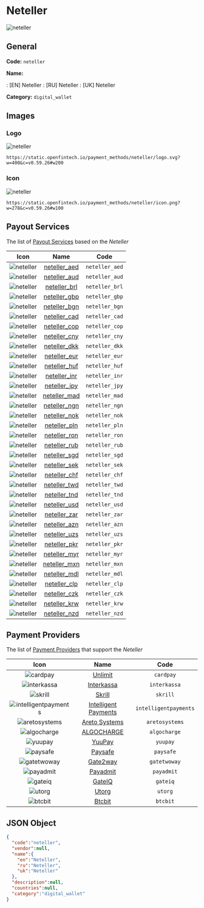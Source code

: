 
# Neteller 
![neteller](https://static.openfintech.io/payment_methods/neteller/logo.svg?w=400&c=v0.59.26#w200)  

## General 
**Code:** `neteller` 
 
**Name:** 
 
:	[EN] Neteller 
:	[RU] Neteller 
:	[UK] Neteller 
 
**Category:** `digital_wallet` 
 

## Images 

### Logo 
![neteller](https://static.openfintech.io/payment_methods/neteller/logo.svg?w=400&c=v0.59.26#w200)  

```
https://static.openfintech.io/payment_methods/neteller/logo.svg?w=400&c=v0.59.26#w200
```  

### Icon 
![neteller](https://static.openfintech.io/payment_methods/neteller/icon.png?w=278&c=v0.59.26#w100)  

```
https://static.openfintech.io/payment_methods/neteller/icon.png?w=278&c=v0.59.26#w100
```  

## Payout Services 
 
The list of [Payout Services](/payout-services/) based on the _Neteller_ 

|Icon|Name|Code| 
|:---:|:---:|:---:| 
|![neteller](https://static.openfintech.io/payout_methods/neteller/icon.png?w=278&c=v0.59.26#w40) |[neteller_aed](/payout-services/neteller_aed/)|`neteller_aed`| 
|![neteller](https://static.openfintech.io/payout_methods/neteller/icon.png?w=278&c=v0.59.26#w40) |[neteller_aud](/payout-services/neteller_aud/)|`neteller_aud`| 
|![neteller](https://static.openfintech.io/payout_methods/neteller/icon.png?w=278&c=v0.59.26#w40) |[neteller_brl](/payout-services/neteller_brl/)|`neteller_brl`| 
|![neteller](https://static.openfintech.io/payout_methods/neteller/icon.png?w=278&c=v0.59.26#w40) |[neteller_gbp](/payout-services/neteller_gbp/)|`neteller_gbp`| 
|![neteller](https://static.openfintech.io/payout_methods/neteller/icon.png?w=278&c=v0.59.26#w40) |[neteller_bgn](/payout-services/neteller_bgn/)|`neteller_bgn`| 
|![neteller](https://static.openfintech.io/payout_methods/neteller/icon.png?w=278&c=v0.59.26#w40) |[neteller_cad](/payout-services/neteller_cad/)|`neteller_cad`| 
|![neteller](https://static.openfintech.io/payout_methods/neteller/icon.png?w=278&c=v0.59.26#w40) |[neteller_cop](/payout-services/neteller_cop/)|`neteller_cop`| 
|![neteller](https://static.openfintech.io/payout_methods/neteller/icon.png?w=278&c=v0.59.26#w40) |[neteller_cny](/payout-services/neteller_cny/)|`neteller_cny`| 
|![neteller](https://static.openfintech.io/payout_methods/neteller/icon.png?w=278&c=v0.59.26#w40) |[neteller_dkk](/payout-services/neteller_dkk/)|`neteller_dkk`| 
|![neteller](https://static.openfintech.io/payout_methods/neteller/icon.png?w=278&c=v0.59.26#w40) |[neteller_eur](/payout-services/neteller_eur/)|`neteller_eur`| 
|![neteller](https://static.openfintech.io/payout_methods/neteller/icon.png?w=278&c=v0.59.26#w40) |[neteller_huf](/payout-services/neteller_huf/)|`neteller_huf`| 
|![neteller](https://static.openfintech.io/payout_methods/neteller/icon.png?w=278&c=v0.59.26#w40) |[neteller_inr](/payout-services/neteller_inr/)|`neteller_inr`| 
|![neteller](https://static.openfintech.io/payout_methods/neteller/icon.png?w=278&c=v0.59.26#w40) |[neteller_jpy](/payout-services/neteller_jpy/)|`neteller_jpy`| 
|![neteller](https://static.openfintech.io/payout_methods/neteller/icon.png?w=278&c=v0.59.26#w40) |[neteller_mad](/payout-services/neteller_mad/)|`neteller_mad`| 
|![neteller](https://static.openfintech.io/payout_methods/neteller/icon.png?w=278&c=v0.59.26#w40) |[neteller_ngn](/payout-services/neteller_ngn/)|`neteller_ngn`| 
|![neteller](https://static.openfintech.io/payout_methods/neteller/icon.png?w=278&c=v0.59.26#w40) |[neteller_nok](/payout-services/neteller_nok/)|`neteller_nok`| 
|![neteller](https://static.openfintech.io/payout_methods/neteller/icon.png?w=278&c=v0.59.26#w40) |[neteller_pln](/payout-services/neteller_pln/)|`neteller_pln`| 
|![neteller](https://static.openfintech.io/payout_methods/neteller/icon.png?w=278&c=v0.59.26#w40) |[neteller_ron](/payout-services/neteller_ron/)|`neteller_ron`| 
|![neteller](https://static.openfintech.io/payout_methods/neteller/icon.png?w=278&c=v0.59.26#w40) |[neteller_rub](/payout-services/neteller_rub/)|`neteller_rub`| 
|![neteller](https://static.openfintech.io/payout_methods/neteller/icon.png?w=278&c=v0.59.26#w40) |[neteller_sgd](/payout-services/neteller_sgd/)|`neteller_sgd`| 
|![neteller](https://static.openfintech.io/payout_methods/neteller/icon.png?w=278&c=v0.59.26#w40) |[neteller_sek](/payout-services/neteller_sek/)|`neteller_sek`| 
|![neteller](https://static.openfintech.io/payout_methods/neteller/icon.png?w=278&c=v0.59.26#w40) |[neteller_chf](/payout-services/neteller_chf/)|`neteller_chf`| 
|![neteller](https://static.openfintech.io/payout_methods/neteller/icon.png?w=278&c=v0.59.26#w40) |[neteller_twd](/payout-services/neteller_twd/)|`neteller_twd`| 
|![neteller](https://static.openfintech.io/payout_methods/neteller/icon.png?w=278&c=v0.59.26#w40) |[neteller_tnd](/payout-services/neteller_tnd/)|`neteller_tnd`| 
|![neteller](https://static.openfintech.io/payout_methods/neteller/icon.png?w=278&c=v0.59.26#w40) |[neteller_usd](/payout-services/neteller_usd/)|`neteller_usd`| 
|![neteller](https://static.openfintech.io/payout_methods/neteller/icon.png?w=278&c=v0.59.26#w40) |[neteller_zar](/payout-services/neteller_zar/)|`neteller_zar`| 
|![neteller](https://static.openfintech.io/payout_methods/neteller/icon.png?w=278&c=v0.59.26#w40) |[neteller_azn](/payout-services/neteller_azn/)|`neteller_azn`| 
|![neteller](https://static.openfintech.io/payout_methods/neteller/icon.png?w=278&c=v0.59.26#w40) |[neteller_uzs](/payout-services/neteller_uzs/)|`neteller_uzs`| 
|![neteller](https://static.openfintech.io/payout_methods/neteller/icon.png?w=278&c=v0.59.26#w40) |[neteller_pkr](/payout-services/neteller_pkr/)|`neteller_pkr`| 
|![neteller](https://static.openfintech.io/payout_methods/neteller/icon.png?w=278&c=v0.59.26#w40) |[neteller_myr](/payout-services/neteller_myr/)|`neteller_myr`| 
|![neteller](https://static.openfintech.io/payout_methods/neteller/icon.png?w=278&c=v0.59.26#w40) |[neteller_mxn](/payout-services/neteller_mxn/)|`neteller_mxn`| 
|![neteller](https://static.openfintech.io/payout_methods/neteller/icon.png?w=278&c=v0.59.26#w40) |[neteller_mdl](/payout-services/neteller_mdl/)|`neteller_mdl`| 
|![neteller](https://static.openfintech.io/payout_methods/neteller/icon.png?w=278&c=v0.59.26#w40) |[neteller_clp](/payout-services/neteller_clp/)|`neteller_clp`| 
|![neteller](https://static.openfintech.io/payout_methods/neteller/icon.png?w=278&c=v0.59.26#w40) |[neteller_czk](/payout-services/neteller_czk/)|`neteller_czk`| 
|![neteller](https://static.openfintech.io/payout_methods/neteller/icon.png?w=278&c=v0.59.26#w40) |[neteller_krw](/payout-services/neteller_krw/)|`neteller_krw`| 
|![neteller](https://static.openfintech.io/payout_methods/neteller/icon.png?w=278&c=v0.59.26#w40) |[neteller_nzd](/payout-services/neteller_nzd/)|`neteller_nzd`| 
 

## Payment Providers 
 
The list of [Payment Providers](/payment-providers/) that support the _Neteller_ 

|Icon|Name|Code| 
|:---:|:---:|:---:| 
|![cardpay](https://static.openfintech.io/payment_providers/cardpay/icon.svg?w=278&c=v0.59.26#w100) |[Unlimit](/payment-providers/cardpay/)|`cardpay`| 
|![interkassa](https://static.openfintech.io/payment_providers/interkassa/icon.svg?w=278&c=v0.59.26#w100) |[Interkassa](/payment-providers/interkassa/)|`interkassa`| 
|![skrill](https://static.openfintech.io/payment_providers/skrill/icon.svg?w=278&c=v0.59.26#w100) |[Skrill](/payment-providers/skrill/)|`skrill`| 
|![intelligentpayments](https://static.openfintech.io/payment_providers/intelligentpayments/icon.png?w=278&c=v0.59.26#w100) |[Intelligent Payments](/payment-providers/intelligentpayments/)|`intelligentpayments`| 
|![aretosystems](https://static.openfintech.io/payment_providers/aretosystems/icon.png?w=278&c=v0.59.26#w100) |[Areto Systems](/payment-providers/aretosystems/)|`aretosystems`| 
|![algocharge](https://static.openfintech.io/payment_providers/algocharge/icon.png?w=278&c=v0.59.26#w100) |[ALGOCHARGE](/payment-providers/algocharge/)|`algocharge`| 
|![yuupay](https://static.openfintech.io/payment_providers/yuupay/icon.png?w=278&c=v0.59.26#w100) |[YuuPay ](/payment-providers/yuupay/)|`yuupay`| 
|![paysafe](https://static.openfintech.io/payment_providers/paysafe/icon.svg?w=278&c=v0.59.26#w100) |[Paysafe](/payment-providers/paysafe/)|`paysafe`| 
|![gatetwoway](https://static.openfintech.io/payment_providers/gatetwoway/icon.svg?w=278&c=v0.59.26#w100) |[Gate2way](/payment-providers/gatetwoway/)|`gatetwoway`| 
|![payadmit](https://static.openfintech.io/payment_providers/payadmit/icon.svg?w=278&c=v0.59.26#w100) |[Payadmit](/payment-providers/payadmit/)|`payadmit`| 
|![gateiq](https://static.openfintech.io/payment_providers/gateiq/icon.svg?w=278&c=v0.59.26#w100) |[GateIQ](/payment-providers/gateiq/)|`gateiq`| 
|![utorg](https://static.openfintech.io/payment_providers/utorg/icon.png?w=278&c=v0.59.26#w100) |[Utorg](/payment-providers/utorg/)|`utorg`| 
|![btcbit](https://static.openfintech.io/payment_providers/btcbit/icon.png?w=278&c=v0.59.26#w100) |[Btcbit](/payment-providers/btcbit/)|`btcbit`| 
 

## JSON Object 

```json
{
  "code":"neteller",
  "vendor":null,
  "name":{
    "en":"Neteller",
    "ru":"Neteller",
    "uk":"Neteller"
  },
  "description":null,
  "countries":null,
  "category":"digital_wallet"
}
```  
